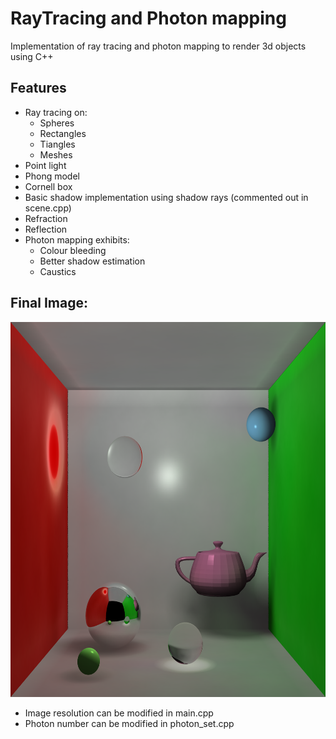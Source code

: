 # RayTracing and Photon mapping

Implementation of ray tracing and photon mapping to render 3d objects using C++

## Features

* Ray tracing on:
  * Spheres
  * Rectangles
  * Tiangles
  * Meshes
* Point light
* Phong model
* Cornell box
* Basic shadow implementation using shadow rays (commented out in scene.cpp)
* Refraction
* Reflection
* Photon mapping exhibits:
  * Colour bleeding
  * Better shadow estimation
  * Caustics


## Final Image:
<img src="tests_and_renders/final_image.png" width="600" height="600" />


- Image resolution can be modified in main.cpp
- Photon number can be modified in photon_set.cpp
